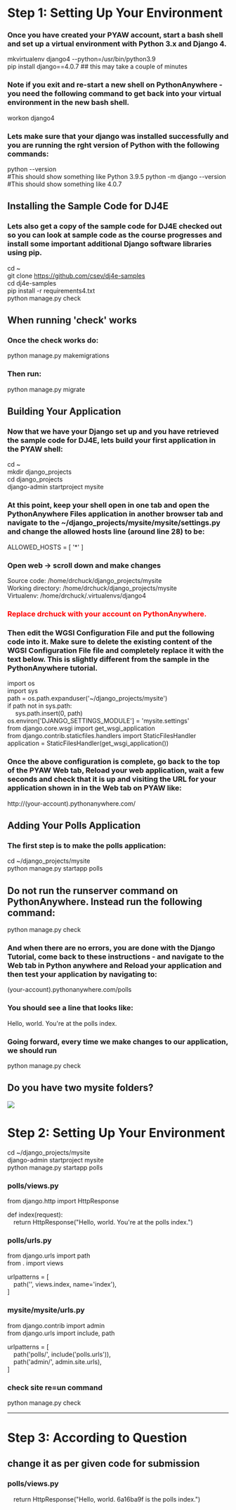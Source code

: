 # Step 1: Setting Up Your Environment

### Once you have created your PYAW account, start a bash shell and set up a virtual environment with Python 3.x and Django 4.
mkvirtualenv django4 --python=/usr/bin/python3.9 <br>
pip install django==4.0.7 ## this may take a couple of minutes <br>

### Note if you exit and re-start a new shell on PythonAnywhere - you need the following command to get back into your virtual environment in the new bash shell.
workon django4

### Lets make sure that your django was installed successfully and you are running the rght version of Python with the following commands:
python --version <br>
#This should show something like Python 3.9.5
python -m django --version <br>
#This should show something like 4.0.7

## Installing the Sample Code for DJ4E
### Lets also get a copy of the sample code for DJ4E checked out so you can look at sample code as the course progresses and install some important additional Django software libraries using pip.

cd ~ <br>
git clone https://github.com/csev/dj4e-samples <br>
cd dj4e-samples <br>
pip install -r requirements4.txt <br>
python manage.py check <br>

## When running 'check' works
### Once the check works do:
python manage.py makemigrations <br>
### Then run:
python manage.py migrate <br>

## Building Your Application
### Now that we have your Django set up and you have retrieved the sample code for DJ4E, lets build your first application in the PYAW shell:

cd ~ <br>
mkdir django_projects <br>
cd django_projects <br>
django-admin startproject mysite <br>

### At this point, keep your shell open in one tab and open the PythonAnywhere Files application in another browser tab and navigate to the ~/django_projects/mysite/mysite/settings.py and change the allowed hosts line (around line 28) to be:

ALLOWED_HOSTS = [ '*' ]

### Open web -> scroll down and make changes  
Source code: /home/drchuck/django_projects/mysite <br>
Working directory: /home/drchuck/django_projects/mysite <br>
Virtualenv: /home/drchuck/.virtualenvs/django4 <br>

### <p style="color:red;"> Replace drchuck with your account on PythonAnywhere.</p>

### Then edit the WGSI Configuration File and put the following code into it. Make sure to delete the existing content of the WGSI Configuration File file and completely replace it with the text below. This is slightly different from the sample in the PythonAnywhere tutorial.

import os <br>
import sys <br>
path = os.path.expanduser('~/django_projects/mysite') <br>
if path not in sys.path: <br>
&emsp; sys.path.insert(0, path) <br>
os.environ['DJANGO_SETTINGS_MODULE'] = 'mysite.settings' <br>
from django.core.wsgi import get_wsgi_application <br>
from django.contrib.staticfiles.handlers import StaticFilesHandler <br>
application = StaticFilesHandler(get_wsgi_application()) <br>

### Once the above configuration is complete, go back to the top of the PYAW Web tab, Reload your web application, wait a few seconds and check that it is up and visiting the URL for your application shown in in the Web tab on PYAW like:

http://(your-account).pythonanywhere.com/ <br>

## Adding Your Polls Application

### The first step is to make the polls application:
cd ~/django_projects/mysite <br>
python manage.py startapp polls <br>

## Do not run the runserver command on PythonAnywhere. Instead run the following command:
python manage.py check <br>
### And when there are no errors, you are done with the Django Tutorial, come back to these instructions - and navigate to the Web tab in Python anywhere and Reload your application and then test your application by navigating to:
(your-account).pythonanywhere.com/polls <br>
### You should see a line that looks like:
Hello, world. You're at the polls index. <br>

### Going forward, every time we make changes to our application, we should run
python manage.py check <br>


## Do you have two mysite folders?
<img src="https://www.dj4e.com/assn/dj4e_install/install_cleanup.png">

# Step 2: Setting Up Your Environment
cd ~/django_projects/mysite <br>
django-admin startproject mysite <br>
python manage.py startapp polls <br>

### polls/views.py
from django.http import HttpResponse <br>

def index(request): <br>
&emsp;return HttpResponse("Hello, world. You're at the polls index.") <br>



### polls/urls.py
from django.urls import path <br>
from . import views <br>

urlpatterns = [ <br>
&emsp;path('', views.index, name='index'), <br>
]<br>



### mysite/mysite/urls.py
from django.contrib import admin <br>
from django.urls import include, path <br>

urlpatterns = [ <br>
&emsp;path('polls/', include('polls.urls')), <br>
&emsp;path('admin/', admin.site.urls), <br>
] <br>

### check site re=un command
python manage.py check <br>

<hr>

# Step 3: According to Question

## change it as per given code for submission 
### polls/views.py
&emsp;return HttpResponse("Hello, world. 6a16ba9f is the polls index.") <br>